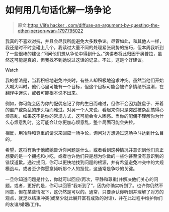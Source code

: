 # 如何用几句话化解一场争论

> 原文:[https://life hacker . com/diffuse-an-argument-by-questing-the-other-person-wan-1797795022](https://lifehacker.com/diffuse-an-argument-by-asking-what-the-other-person-wan-1797795022)

我真的不喜欢对抗，并且会尽我所能避免大多数争论。尽管如此，和其他人一样，我还是时不时会碰上几个。我读过大量不同的处理紧张局势的技巧，但本周我听到了一些很棒的建议:“问问他们想从争论中得到什么。”演讲者将此归因于奥普拉，虽然这可能是真的，但我找不到她说过这话的记录。不过，这是个好建议。

Watch

我的想法是，当我积极地避免冲突时，有些人却积极地追求冲突。虽然当他们开始大喊大叫时，他们心里可能有一个目标，但这个目标可能会被许多情绪所混淆，在翻译中迷失，或者可能根本说不出来。

例如，你可能会因为你的配偶忘记了你的生日而难过，但你不会因为脏盘子、开着的窗户或杂乱的床头柜而难过。对另一个人来说，看起来你只是突然被杂乱搞得心烦意乱，如果这不是你的常规方式，这可能会令人困惑。当你的配偶不理解你为什么心烦意乱时，这可能会让你更加心烦意乱，整个局面可能会失控。

相反，用冷静和尊重的请求来回应一场争论，询问对方想通过这场争斗达到什么目的。

希望，这将有助于他或她告诉你问题是什么，或者看到这种情况并意识到他们真正想要的是一个拥抱和小吃，或者也许他们只是想为你做的一些你甚至没有意识到的错误道歉。通过提问，你可以更快地找到问题的根源，并有希望避免冲突中的大规模战斗。或者至少你愿意倾听那个人的担忧，这通常是争吵的关键。

一旦你知道问题是什么，你就可以回应(再次，平静和尊重)并解决他们关心的问题。或者，更好的是，你可以回答“我听到了”，因为你确实听到了。也许你仍然不同意，但在某些情况下，这仍然是可以的。通常，只要承认你听到并理解了对方的观点，就足以结束冲突(或至少就此展开富有成效的对话)，并在此过程中维护你们的友谊/婚姻/工作。